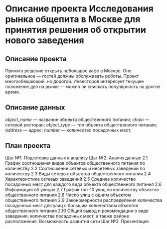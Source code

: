 # Описание проекта Исследования рынка общепита в Москве для принятия решения об открытии нового заведения

## Описание проекта

Принято решение открыть небольшое кафе в Москве. Оно оригинальное — гостей должны обслуживать роботы. Проект многообещающий, но дорогой. Инвесторов интересует текущее положение дел на рынке — можно ли снискать популярность на долгое время.

## Описание данных
  
*object_name* — название объекта общественного питания;
*chain* — сетевой ресторан;
*object_type* — тип объекта общественного питания;
*address* — адрес;
*number* — количество посадочных мест.


## План проекта
  

Шаг №1. Подготовка данных к анализу
Шаг №2. Анализ данных 
2.1 График соотношения видов объектов общественного питания по количеству
2.2 Соотношение сетевых и несетевых заведений по количеству
2.3 Виды сетевых объектов общественного питания
2.4 Характеристика сетевых заведений
2.5 Среднее количество посадочных мест для каждого вида объекта общественного питания
2.6 Информация об улицах
2.7 График топ-10 улиц по количеству объектов общественного питания
2.8 Число улиц с одним объектом общественного питания
2.9 Закономерности распределения количества посадочных мест для улиц с большим количеством объектов общественного питания
2.10 Общий вывод и рекомендации о виде заведения, количестве посадочных мест, а также районе расположения. Возможность развития сети
Шаг №3. Презентация
